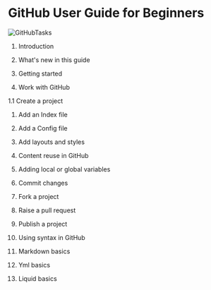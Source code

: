 # GitHub User Guide for Beginners

![GitHubTasks](https://www.programmableweb.com/sites/default/files/GitHub-Launches-Security-Advisory-API.jpg)

1. Introduction

1. What's new in this guide

1. Getting started

1. Work with GitHub

  1.1 Create a project

  1. Add an Index file

  1. Add a Config file

  1. Add layouts and styles

  1. Content reuse in GitHub

  1. Adding local or global variables

  1. Commit changes

  1. Fork a project

  1. Raise a pull request

  1. Publish a project

1. Using syntax in GitHub

  1. Markdown basics

  1. Yml basics

  1. Liquid basics





